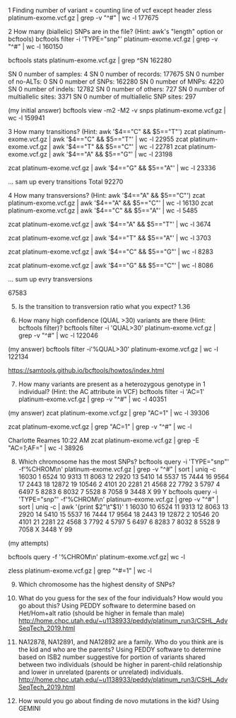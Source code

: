 1 Finding number of variant = counting line of vcf except header
zless platinum-exome.vcf.gz | grep -v "^#" | wc -l
177675


2 How many (biallelic) SNPs are in the file? (Hint: awk's "length" option or bcftools)
bcftools filter -i 'TYPE="snp"' platinum-exome.vcf.gz | grep -v "^#" | wc -l
160150

bcftools stats platinum-exome.vcf.gz | grep ^SN
162280

SN	0	number of samples:	4
SN	0	number of records:	177675
SN	0	number of no-ALTs:	0
SN	0	number of SNPs:	162280
SN	0	number of MNPs:	4220
SN	0	number of indels:	12782
SN	0	number of others:	727
SN	0	number of multiallelic sites:	3371
SN	0	number of multiallelic SNP sites:	297

(my initial answer)
bcftools view -m2 -M2 -v snps platinum-exome.vcf.gz | wc -l 
159941

3 How many transitions? (Hint: awk '$4=="C" && $5=="T"')
 zcat platinum-exome.vcf.gz | awk '$4=="C" && $5=="T"' | wc -l
22955
zcat platinum-exome.vcf.gz | awk '$4=="T" && $5=="C"' | wc -l
 22781
zcat platinum-exome.vcf.gz | awk '$4=="A" && $5=="G"' | wc -l
23198

zcat platinum-exome.vcf.gz | awk '$4=="G" && $5=="A"' | wc -l
23336

 ... sam up every transitions
 Total 92270

4 How many transversions? (Hint: awk '$4=="A" && $5=="C"')
zcat platinum-exome.vcf.gz | awk '$4=="A" && $5=="C"' | wc -l
16130
zcat platinum-exome.vcf.gz | awk '$4=="C" && $5=="A"' | wc -l
5485

zcat platinum-exome.vcf.gz | awk '$4=="A" && $5=="T"' | wc -l
3674

zcat platinum-exome.vcf.gz | awk '$4=="T" && $5=="A"' | wc -l
3703

zcat platinum-exome.vcf.gz | awk '$4=="C" && $5=="G"' | wc -l
8283

zcat platinum-exome.vcf.gz | awk '$4=="G" && $5=="C"' | wc -l
8086

... sum up evry transversions

67583

5. Is the transition to transversion ratio what you expect?
1.36

6. How many high confidence (QUAL >30) variants are there (Hint: bcftools filter)?
bcftools filter -i 'QUAL>30' platinum-exome.vcf.gz | grep -v "^#" | wc -l
122046


(my answer)
bcftools filter -i'%QUAL>30' platinum-exome.vcf.gz | wc -l
122134


https://samtools.github.io/bcftools/howtos/index.html

7. How many variants are present as a heterozygous genotype in 1 individual? (Hint: the AC attribute in VCF)
bcftools filter -i 'AC=1' platinum-exome.vcf.gz | grep -v "^#" | wc -l
40351

(my answer)
zcat platinum-exome.vcf.gz | grep "AC=1" | wc -l
39306

zcat platinum-exome.vcf.gz | grep "AC=1" | grep -v "^#" | wc -l

Charlotte Reames 10:22 AM
zcat platinum-exome.vcf.gz | grep -E  "AC=*1*;AF=" | wc -l
38926

8. Which chromosome has the most SNPs?
bcftools query -i 'TYPE="snp"' -f'%CHROM\n' platinum-exome.vcf.gz | grep -v "^#" | sort | uniq -c 
  16030 1
   6524 10
   9313 11
   8063 12
   2920 13
   5410 14
   5537 15
   7444 16
   9564 17
   2443 18
  12872 19
  10546 2
   4101 20
   2281 21
   4568 22
   7792 3
   5797 4
   6497 5
   8283 6
   8032 7
   5528 8
   7058 9
   3448 X
     99 Y
bcftools query -i 'TYPE="snp"' -f'%CHROM\n' platinum-exome.vcf.gz | grep -v "^#" | sort | uniq -c | awk '{print $2"\t"$1}'
1	16030
10	6524
11	9313
12	8063
13	2920
14	5410
15	5537
16	7444
17	9564
18	2443
19	12872
2	10546
20	4101
21	2281
22	4568
3	7792
4	5797
5	6497
6	8283
7	8032
8	5528
9	7058
X	3448
Y	99

(my attempts)

bcftools query -f '%CHROM\n' platinum-exome.vcf.gz| wc -l

zless platinum-exome.vcf.gz | grep "^#=1" | wc -l

9. Which chromosome has the highest density of SNPs?



10. What do you guess for the sex of the four individuals? How would you go about this?
Using PEDDY software to determine based on Het/Hom+alt ratio (should be higher in female than male)
http://home.chpc.utah.edu/~u1138933/peddy/platinum_run3/CSHL_AdvSeqTech_2019.html

11. NA12878, NA12891, and NA12892 are a family. Who do you think are is the kid and who are the parents?
Using PEDDY software to determine based on ISB2 number suggestive for portion of variants shared between two individuals (should be higher in parent-child relationship and lower in unrelated (parents or unrelated) individuals.
http://home.chpc.utah.edu/~u1138933/peddy/platinum_run3/CSHL_AdvSeqTech_2019.html
12. How would you go about finding de novo mutations in the kid?
Using GEMINI
